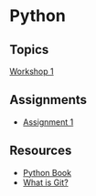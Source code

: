 # Python

## Topics
[Workshop 1](./docs/workshop_1.md)

## Assignments
- [Assignment 1](https://classroom.github.com/a/zgn-NZiS)


## Resources
- [Python Book](https://1drv.ms/b/c/8e182a6cb0324966/EWZJMrBsKhgggI5VQgEAAAABLJ8MAd28svlg3TBhDbGtJA?e=aUraJO)
- [What is Git?](https://www.youtube.com/watch?v=HkdAHXoRtos)